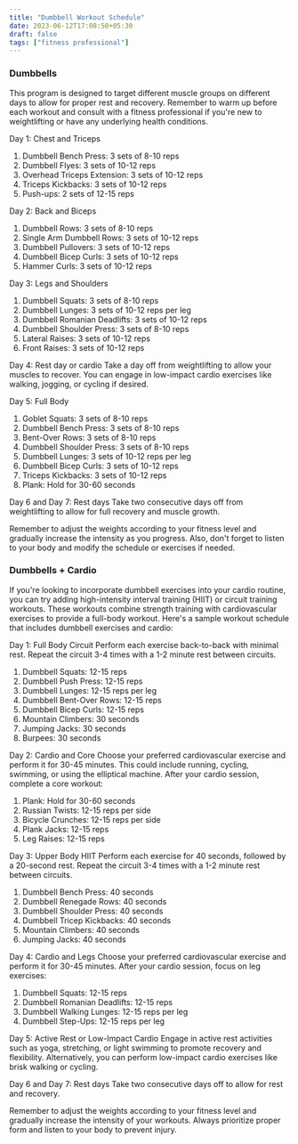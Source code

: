 ```yaml
---
title: "Dumbbell Workout Schedule"
date: 2023-06-12T17:08:50+05:30
draft: false
tags: ["fitness professional"]
---
```

### Dumbbells

This program is designed to target different muscle groups on different days to allow for proper rest and recovery. Remember to warm up before each workout and consult with a fitness professional if you're new to weightlifting or have any underlying health conditions.

Day 1: Chest and Triceps

1. Dumbbell Bench Press: 3 sets of 8-10 reps
2. Dumbbell Flyes: 3 sets of 10-12 reps
3. Overhead Triceps Extension: 3 sets of 10-12 reps
4. Triceps Kickbacks: 3 sets of 10-12 reps
5. Push-ups: 2 sets of 12-15 reps

Day 2: Back and Biceps

1. Dumbbell Rows: 3 sets of 8-10 reps
2. Single Arm Dumbbell Rows: 3 sets of 10-12 reps
3. Dumbbell Pullovers: 3 sets of 10-12 reps
4. Dumbbell Bicep Curls: 3 sets of 10-12 reps
5. Hammer Curls: 3 sets of 10-12 reps

Day 3: Legs and Shoulders

1. Dumbbell Squats: 3 sets of 8-10 reps
2. Dumbbell Lunges: 3 sets of 10-12 reps per leg
3. Dumbbell Romanian Deadlifts: 3 sets of 10-12 reps
4. Dumbbell Shoulder Press: 3 sets of 8-10 reps
5. Lateral Raises: 3 sets of 10-12 reps
6. Front Raises: 3 sets of 10-12 reps

Day 4: Rest day or cardio
Take a day off from weightlifting to allow your muscles to recover. You can engage in low-impact cardio exercises like walking, jogging, or cycling if desired.

Day 5: Full Body

1. Goblet Squats: 3 sets of 8-10 reps
2. Dumbbell Bench Press: 3 sets of 8-10 reps
3. Bent-Over Rows: 3 sets of 8-10 reps
4. Dumbbell Shoulder Press: 3 sets of 8-10 reps
5. Dumbbell Lunges: 3 sets of 10-12 reps per leg
6. Dumbbell Bicep Curls: 3 sets of 10-12 reps
7. Triceps Kickbacks: 3 sets of 10-12 reps
8. Plank: Hold for 30-60 seconds

Day 6 and Day 7: Rest days
Take two consecutive days off from weightlifting to allow for full recovery and muscle growth.

Remember to adjust the weights according to your fitness level and gradually increase the intensity as you progress. Also, don't forget to listen to your body and modify the schedule or exercises if needed.

### Dumbbells + Cardio

If you're looking to incorporate dumbbell exercises into your cardio routine, you can try adding high-intensity interval training (HIIT) or circuit training workouts. These workouts combine strength training with cardiovascular exercises to provide a full-body workout. Here's a sample workout schedule that includes dumbbell exercises and cardio:

Day 1: Full Body Circuit
Perform each exercise back-to-back with minimal rest. Repeat the circuit 3-4 times with a 1-2 minute rest between circuits.

1. Dumbbell Squats: 12-15 reps
2. Dumbbell Push Press: 12-15 reps
3. Dumbbell Lunges: 12-15 reps per leg
4. Dumbbell Bent-Over Rows: 12-15 reps
5. Dumbbell Bicep Curls: 12-15 reps
6. Mountain Climbers: 30 seconds
7. Jumping Jacks: 30 seconds
8. Burpees: 30 seconds

Day 2: Cardio and Core
Choose your preferred cardiovascular exercise and perform it for 30-45 minutes. This could include running, cycling, swimming, or using the elliptical machine. After your cardio session, complete a core workout:

1. Plank: Hold for 30-60 seconds
2. Russian Twists: 12-15 reps per side
3. Bicycle Crunches: 12-15 reps per side
4. Plank Jacks: 12-15 reps
5. Leg Raises: 12-15 reps

Day 3: Upper Body HIIT
Perform each exercise for 40 seconds, followed by a 20-second rest. Repeat the circuit 3-4 times with a 1-2 minute rest between circuits.

1. Dumbbell Bench Press: 40 seconds
2. Dumbbell Renegade Rows: 40 seconds
3. Dumbbell Shoulder Press: 40 seconds
4. Dumbbell Tricep Kickbacks: 40 seconds
5. Mountain Climbers: 40 seconds
6. Jumping Jacks: 40 seconds

Day 4: Cardio and Legs
Choose your preferred cardiovascular exercise and perform it for 30-45 minutes. After your cardio session, focus on leg exercises:

1. Dumbbell Squats: 12-15 reps
2. Dumbbell Romanian Deadlifts: 12-15 reps
3. Dumbbell Walking Lunges: 12-15 reps per leg
4. Dumbbell Step-Ups: 12-15 reps per leg

Day 5: Active Rest or Low-Impact Cardio
Engage in active rest activities such as yoga, stretching, or light swimming to promote recovery and flexibility. Alternatively, you can perform low-impact cardio exercises like brisk walking or cycling.

Day 6 and Day 7: Rest days
Take two consecutive days off to allow for rest and recovery.

Remember to adjust the weights according to your fitness level and gradually increase the intensity of your workouts. Always prioritize proper form and listen to your body to prevent injury.

